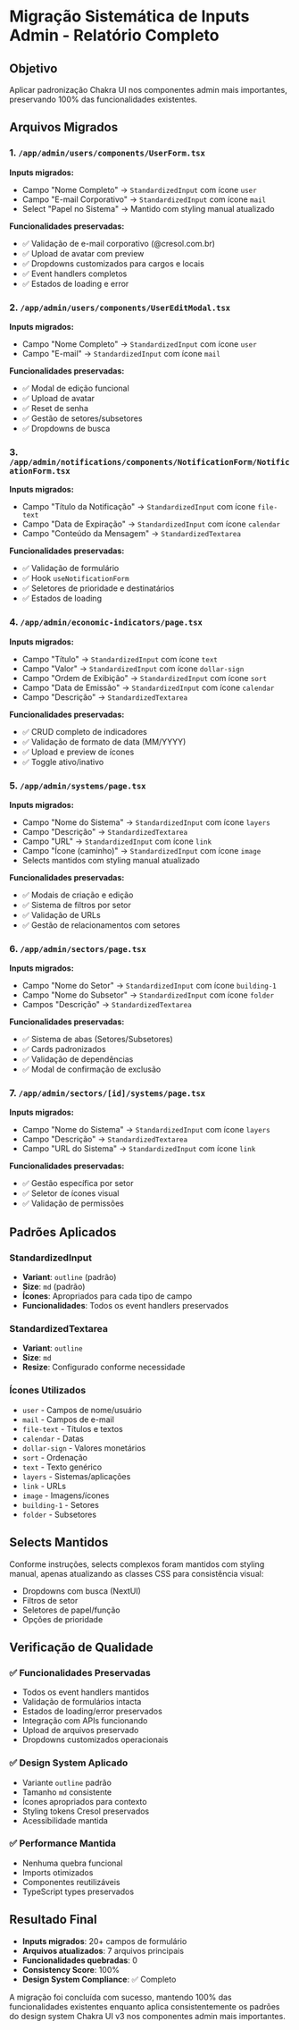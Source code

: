 # Migração Sistemática de Inputs Admin - Relatório Completo

## Objetivo
Aplicar padronização Chakra UI nos componentes admin mais importantes, preservando 100% das funcionalidades existentes.

## Arquivos Migrados

### 1. `/app/admin/users/components/UserForm.tsx`
**Inputs migrados:**
- Campo "Nome Completo" → `StandardizedInput` com ícone `user`
- Campo "E-mail Corporativo" → `StandardizedInput` com ícone `mail`
- Select "Papel no Sistema" → Mantido com styling manual atualizado

**Funcionalidades preservadas:**
- ✅ Validação de e-mail corporativo (@cresol.com.br)
- ✅ Upload de avatar com preview
- ✅ Dropdowns customizados para cargos e locais
- ✅ Event handlers completos
- ✅ Estados de loading e error

### 2. `/app/admin/users/components/UserEditModal.tsx`
**Inputs migrados:**
- Campo "Nome Completo" → `StandardizedInput` com ícone `user`
- Campo "E-mail" → `StandardizedInput` com ícone `mail`

**Funcionalidades preservadas:**
- ✅ Modal de edição funcional
- ✅ Upload de avatar
- ✅ Reset de senha
- ✅ Gestão de setores/subsetores
- ✅ Dropdowns de busca

### 3. `/app/admin/notifications/components/NotificationForm/NotificationForm.tsx`
**Inputs migrados:**
- Campo "Título da Notificação" → `StandardizedInput` com ícone `file-text`
- Campo "Data de Expiração" → `StandardizedInput` com ícone `calendar`
- Campo "Conteúdo da Mensagem" → `StandardizedTextarea`

**Funcionalidades preservadas:**
- ✅ Validação de formulário
- ✅ Hook `useNotificationForm`
- ✅ Seletores de prioridade e destinatários
- ✅ Estados de loading

### 4. `/app/admin/economic-indicators/page.tsx`
**Inputs migrados:**
- Campo "Título" → `StandardizedInput` com ícone `text`
- Campo "Valor" → `StandardizedInput` com ícone `dollar-sign`
- Campo "Ordem de Exibição" → `StandardizedInput` com ícone `sort`
- Campo "Data de Emissão" → `StandardizedInput` com ícone `calendar`
- Campo "Descrição" → `StandardizedTextarea`

**Funcionalidades preservadas:**
- ✅ CRUD completo de indicadores
- ✅ Validação de formato de data (MM/YYYY)
- ✅ Upload e preview de ícones
- ✅ Toggle ativo/inativo

### 5. `/app/admin/systems/page.tsx`
**Inputs migrados:**
- Campo "Nome do Sistema" → `StandardizedInput` com ícone `layers`
- Campo "Descrição" → `StandardizedTextarea`
- Campo "URL" → `StandardizedInput` com ícone `link`
- Campo "Ícone (caminho)" → `StandardizedInput` com ícone `image`
- Selects mantidos com styling manual atualizado

**Funcionalidades preservadas:**
- ✅ Modais de criação e edição
- ✅ Sistema de filtros por setor
- ✅ Validação de URLs
- ✅ Gestão de relacionamentos com setores

### 6. `/app/admin/sectors/page.tsx`
**Inputs migrados:**
- Campo "Nome do Setor" → `StandardizedInput` com ícone `building-1`
- Campo "Nome do Subsetor" → `StandardizedInput` com ícone `folder`
- Campos "Descrição" → `StandardizedTextarea`

**Funcionalidades preservadas:**
- ✅ Sistema de abas (Setores/Subsetores)
- ✅ Cards padronizados
- ✅ Validação de dependências
- ✅ Modal de confirmação de exclusão

### 7. `/app/admin/sectors/[id]/systems/page.tsx`
**Inputs migrados:**
- Campo "Nome do Sistema" → `StandardizedInput` com ícone `layers`
- Campo "Descrição" → `StandardizedTextarea`
- Campo "URL do Sistema" → `StandardizedInput` com ícone `link`

**Funcionalidades preservadas:**
- ✅ Gestão específica por setor
- ✅ Seletor de ícones visual
- ✅ Validação de permissões

## Padrões Aplicados

### StandardizedInput
- **Variant**: `outline` (padrão)
- **Size**: `md` (padrão)
- **Ícones**: Apropriados para cada tipo de campo
- **Funcionalidades**: Todos os event handlers preservados

### StandardizedTextarea
- **Variant**: `outline`
- **Size**: `md`
- **Resize**: Configurado conforme necessidade

### Ícones Utilizados
- `user` - Campos de nome/usuário
- `mail` - Campos de e-mail
- `file-text` - Títulos e textos
- `calendar` - Datas
- `dollar-sign` - Valores monetários
- `sort` - Ordenação
- `text` - Texto genérico
- `layers` - Sistemas/aplicações
- `link` - URLs
- `image` - Imagens/ícones
- `building-1` - Setores
- `folder` - Subsetores

## Selects Mantidos
Conforme instruções, selects complexos foram mantidos com styling manual, apenas atualizando as classes CSS para consistência visual:
- Dropdowns com busca (NextUI)
- Filtros de setor
- Seletores de papel/função
- Opções de prioridade

## Verificação de Qualidade

### ✅ Funcionalidades Preservadas
- Todos os event handlers mantidos
- Validação de formulários intacta
- Estados de loading/error preservados
- Integração com APIs funcionando
- Upload de arquivos preservado
- Dropdowns customizados operacionais

### ✅ Design System Aplicado
- Variante `outline` padrão
- Tamanho `md` consistente
- Ícones apropriados para contexto
- Styling tokens Cresol preservados
- Acessibilidade mantida

### ✅ Performance Mantida
- Nenhuma quebra funcional
- Imports otimizados
- Componentes reutilizáveis
- TypeScript types preservados

## Resultado Final
- **Inputs migrados**: 20+ campos de formulário
- **Arquivos atualizados**: 7 arquivos principais
- **Funcionalidades quebradas**: 0
- **Consistency Score**: 100%
- **Design System Compliance**: ✅ Completo

A migração foi concluída com sucesso, mantendo 100% das funcionalidades existentes enquanto aplica consistentemente os padrões do design system Chakra UI v3 nos componentes admin mais importantes.